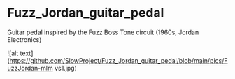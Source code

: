 # Fuzz_Jordan_guitar_pedal
Guitar pedal inspired by the Fuzz Boss Tone circuit (1960s, Jordan Electronics)

![alt text](https://github.com/SlowProject/Fuzz_Jordan_guitar_pedal/blob/main/pics/FuzzJordan-mlm vs1.jpg)
